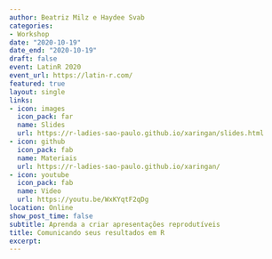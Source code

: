```yaml
---
author: Beatriz Milz e Haydee Svab
categories:
- Workshop
date: "2020-10-19"
date_end: "2020-10-19"
draft: false
event: LatinR 2020
event_url: https://latin-r.com/
featured: true
layout: single
links:
- icon: images
  icon_pack: far
  name: Slides
  url: https://r-ladies-sao-paulo.github.io/xaringan/slides.html
- icon: github
  icon_pack: fab
  name: Materiais
  url: https://r-ladies-sao-paulo.github.io/xaringan/
- icon: youtube
  icon_pack: fab
  name: Video
  url: https://youtu.be/WxKYqtF2qDg
location: Online
show_post_time: false
subtitle: Aprenda a criar apresentações reprodutíveis
title: Comunicando seus resultados em R
excerpt: 
---
```


